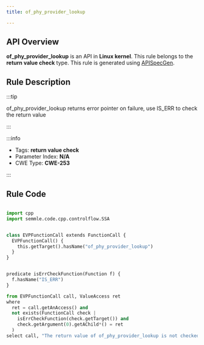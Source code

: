 ```yaml
---
title: of_phy_provider_lookup

---
```



## API Overview
**of_phy_provider_lookup** is an API in **Linux kernel**. This rule belongs to the **return value check** type. This rule is generated using [APISpecGen](../../tools/APISpecGen).
## Rule Description

:::tip

of_phy_provider_lookup returns error pointer on failure, use IS_ERR to check the return value

:::

:::info

- Tags: **return value check**
- Parameter Index: **N/A**
- CWE Type: **CWE-253**

:::

## Rule Code
```python

import cpp
import semmle.code.cpp.controlflow.SSA


class EVPFunctionCall extends FunctionCall {
  EVPFunctionCall() {
    this.getTarget().hasName("of_phy_provider_lookup")
  }
}


predicate isErrCheckFunction(Function f) {
  f.hasName("IS_ERR") 
}

from EVPFunctionCall call, ValueAccess ret
where
  ret = call.getAnAccess() and
  not exists(FunctionCall check |
    isErrCheckFunction(check.getTarget()) and
    check.getArgument(0).getAChild*() = ret
  )
select call, "The return value of of_phy_provider_lookup is not checked with IS_ERR."
    
```